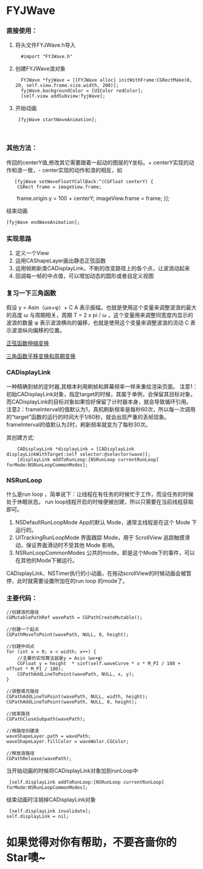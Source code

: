 # FYJWave

### 直接使用：
1. 将头文件FYJWave.h导入

         #import "FYJWave.h"
  
2. 创建FYJWave浪对象

         FYJWave *fyjWave = [[FYJWave alloc] initWithFrame:CGRectMake(0, 20, self.view.frame.size.width, 200)];
         fyjWave.backgroundColor = [UIColor redColor];
         [self.view addSubview:fyjWave];
    
3. 开始动画

        [fyjWave startWaveAnimation];
    
### 其他方法：
传回的centerY值,修改其它需要跟着一起动的图层的Y坐标。+ centerY实现的动作和浪一致，- center实现的动作和浪的相反，如

       [fyjWave setWaveFloatYCallBack:^(CGFloat centerY) {
        CGRect frame = imageView.frame;
        frame.origin.y = 100 + centerY;
        imageView.frame = frame;
      }];

 结束动画
 
    [fyjWave endWaveAnimation];



### 实现思路
1. 定义一个View
2. 运用CAShapeLayer画出静态正弦函数
3. 运用帧刷新类CADisplayLink，不断的改变路径上的各个点，让波浪动起来
4. 回调每一帧的中点值，可以增加动态的圆形或者自定义视图

### 复习一下三角函数
假设 y = Asin（ωx+φ）+ C
A 表示振幅，也就是使用这个变量来调整波浪的最大的高度
ω 与周期相关，周期 T = 2 x pi / ω ，这个变量用来调整同宽度内显示的波浪的数量
φ 表示波浪横向的偏移，也就是使用这个变量来调整波浪的流动
C 表示波浪纵向偏移的位置。

[正弦函数伸缩变换](https://wenku.baidu.com/view/beda69870029bd64783e2c28.html)

[三角函数平移变换和周期变换](https://wenku.baidu.com/view/3ecdb3f0b0717fd5360cdc80.html)

### CADisplayLink
一种精确到帧的定时器,其根本利用刷帧和屏幕频率一样来重绘渲染页面。
 注意1：初始CADisplayLink对象，指定target的时候，其属于单例，会保留其目标对象，而CADisplayLink的目标对象如果恰好保留了计时器本身，就会导致循环引用。
注意2：frameInterval的值默认为1，真机刷新频率是每秒60次，所以每一次调用的“target”函数的运行的时间大于1/60秒，就会出现严重的丢帧现象。frameInterval的值默认为2时，刷新频率就变为了每秒30次。

其创建方式:

        CADisplayLink *displayLink = [CADisplayLink displayLinkWithTarget:self selector:@selector(wave)];
        [displayLink addToRunLoop:[NSRunLoop currentRunLoop] forMode:NSRunLoopCommonModes];

### NSRunLoop
什么是run loop ，简单说下：让线程在有任务的时候忙于工作，而没任务的时候处于休眠状态。
run loop线程开启的时候便被创建，所以只需要在当前线程获取即可。
1. NSDefaultRunLoopMode
App的默认 Mode，通常主线程是在这个 Mode 下运行的。
2. UITrackingRunLoopMode
界面跟踪 Mode，用于 ScrollView 追踪触摸滑动，保证界面滑动时不受其他 Mode 影响。
3. NSRunLoopCommonModes
公共的mode，即是这个Mode下的事件，可以在其他的Mode下被运行。

CADisplayLink、NSTimer执行的小动画，在拖动scrollView的时候动画会被暂停，此时就需要设置所加在的run loop 的mode了。

### 主要代码：
    
    //创建浪的路径
    CGMutablePathRef wavePath = CGPathCreateMutable();
    
    //创建一个起点
    CGPathMoveToPoint(wavePath, NULL, 0, height);
    
    //创建中间点
    for (int x = 0; x < width; x++) {
        //主要的实现算法就是y = Asin（ωx+φ） 
        CGFloat y = height  * sinf(self.waveCurve * x * M_PI / 180 + offset * M_PI / 180);
        CGPathAddLineToPoint(wavePath, NULL, x, y);
    }
    
    //调整填充路径
    CGPathAddLineToPoint(wavePath, NULL, width, height);
    CGPathAddLineToPoint(wavePath, NULL, 0, height);
    
    //结束路径
    CGPathCloseSubpath(wavePath);
    
    //用路径创建浪
    waveShapeLayer.path = wavePath;
    waveShapeLayer.fillColor = waveWolor.CGColor;
    
    //释放浪路径
    CGPathRelease(wavePath);

当开始动画的时候将CADisplayLink对象加到runLoop中
      
     [self.displayLink addToRunLoop:[NSRunLoop currentRunLoop] forMode:NSRunLoopCommonModes];

结束动画时注销掉CADisplayLink对象
     
     [self.displayLink invalidate];
    self.displayLink = nil;
    
    
 # 如果觉得对你有帮助，不要吝啬你的Star噢~
